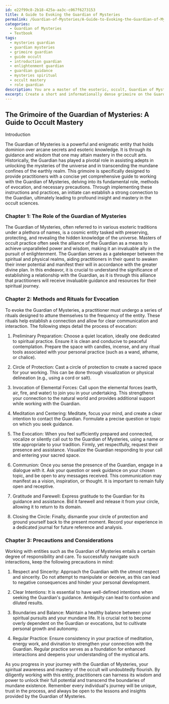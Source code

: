 ```yaml
---
id: e22f99c8-2b18-425a-aa3c-c067f6273153
title: A Guide to Evoking the Guardian of Mysteries
permalink: /Guardian-of-Mysteries/A-Guide-to-Evoking-the-Guardian-of-Mysteries/
categories:
  - Guardian of Mysteries
  - Textbook
tags:
  - mysteries guardian
  - guardian mysteries
  - grimoire guardian
  - guide occult
  - introduction guardian
  - enlightenment guardian
  - guardian guidance
  - mysteries spiritual
  - occult mastery
  - role guardian
description: You are a master of the esoteric, occult, Guardian of Mysteries and education, you have written many textbooks on the subject in ways that provide students with rich and deep understanding of the subject. You are being asked to write textbook-like sections on a topic and you do it with full context, explainability, and reliability in accuracy to the true facts of the topic at hand, in a textbook style that a student would easily be able to learn from, in a rich, engaging, and contextual way. Always include relevant context (such as formulas and history), related concepts, and in a way that someone can gain deep insights from.
excerpt: Create a short and informationally dense grimoire on the Guardian of Mysteries, discussing its role in occult practice, the methods and rituals used to evoke its guidance, and the precautions initiates must take while working with such an entity. Include practical instructions and advice for those seeking to deepen their understanding and mastery in this domain.
---
```


## The Grimoire of the Guardian of Mysteries: A Guide to Occult Mastery

Introduction

The Guardian of Mysteries is a powerful and enigmatic entity that holds dominion over arcane secrets and esoteric knowledge. It is through its guidance and wisdom that one may attain mastery in the occult arts. Historically, the Guardian has played a pivotal role in assisting adepts in unlocking the mysteries of the universe and in transcending the mundane confines of the earthly realm. This grimoire is specifically designed to provide practitioners with a concise yet comprehensive guide to working with the Guardian of Mysteries, delving into its fundamental role, methods of evocation, and necessary precautions. Through implementing these instructions and practices, an initiate can establish a strong connection to the Guardian, ultimately leading to profound insight and mastery in the occult sciences.

### Chapter 1: The Role of the Guardian of Mysteries

The Guardian of Mysteries, often referred to in various esoteric traditions under a plethora of names, is a cosmic entity tasked with preserving, protecting, and revealing the hidden knowledge of the universe. Masters of occult practice often seek the alliance of the Guardian as a means to achieve unparalleled power and wisdom, making it an invaluable ally in the pursuit of enlightenment. The Guardian serves as a gatekeeper between the spiritual and physical realms, aiding practitioners in their quest to awaken their inner potential and manifest their will in accordance with the greater divine plan. In this endeavor, it is crucial to understand the significance of establishing a relationship with the Guardian, as it is through this alliance that practitioners will receive invaluable guidance and resources for their spiritual journey.

### Chapter 2: Methods and Rituals for Evocation

To evoke the Guardian of Mysteries, a practitioner must undergo a series of rituals designed to attune themselves to the frequency of the entity. These rituals help establish a connection and allow for clear communication and interaction. The following steps detail the process of evocation:

1. Preliminary Preparation:
Choose a quiet location, ideally one dedicated to spiritual practice. Ensure it is clean and conducive to peaceful contemplation. Prepare the space with candles, incense, and any ritual tools associated with your personal practice (such as a wand, athame, or chalice).

2. Circle of Protection:
Cast a circle of protection to create a sacred space for your working. This can be done through visualization or physical delineation (e.g., using a cord or salt).

3. Invocation of Elemental Forces:
Call upon the elemental forces (earth, air, fire, and water) to join you in your undertaking. This strengthens your connection to the natural world and provides additional support while working with the Guardian.

4. Meditation and Centering:
Meditate, focus your mind, and create a clear intention to contact the Guardian. Formulate a precise question or topic on which you seek guidance.

5. The Evocation:
When you feel sufficiently prepared and connected, vocalize or silently call out to the Guardian of Mysteries, using a name or title appropriate to your tradition. Firmly, yet respectfully, request their presence and assistance. Visualize the Guardian responding to your call and entering your sacred space.

6. Communion:
Once you sense the presence of the Guardian, engage in a dialogue with it. Ask your question or seek guidance on your chosen topic, and be open to any messages received. This communication may manifest as a vision, inspiration, or thought. It is important to remain fully open and receptive.

7. Gratitude and Farewell:
Express gratitude to the Guardian for its guidance and assistance. Bid it farewell and release it from your circle, allowing it to return to its domain.

8. Closing the Circle:
Finally, dismantle your circle of protection and ground yourself back to the present moment. Record your experience in a dedicated journal for future reference and analysis.

### Chapter 3: Precautions and Considerations

Working with entities such as the Guardian of Mysteries entails a certain degree of responsibility and care. To successfully navigate such interactions, keep the following precautions in mind:

1. Respect and Sincerity:
Approach the Guardian with the utmost respect and sincerity. Do not attempt to manipulate or deceive, as this can lead to negative consequences and hinder your personal development.

2. Clear Intentions:
It is essential to have well-defined intentions when seeking the Guardian's guidance. Ambiguity can lead to confusion and diluted results.

3. Boundaries and Balance:
Maintain a healthy balance between your spiritual pursuits and your mundane life. It is crucial not to become overly dependent on the Guardian or evocations, but to cultivate personal growth and autonomy.

4. Regular Practice:
Ensure consistency in your practice of meditation, energy work, and divination to strengthen your connection with the Guardian. Regular practice serves as a foundation for enhanced interactions and deepens your understanding of the mystical arts.

As you progress in your journey with the Guardian of Mysteries, your spiritual awareness and mastery of the occult will undoubtedly flourish. By diligently working with this entity, practitioners can harness its wisdom and power to unlock their full potential and transcend the boundaries of mundane existence. Remember every individual's journey will be unique, trust in the process, and always be open to the lessons and insights provided by the Guardian of Mysteries.

